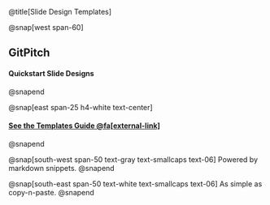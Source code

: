 @title[Slide Design Templates]

@snap[west span-60]
## GitPitch
#### Quickstart Slide Designs
@snapend

@snap[east span-25 h4-white text-center]
#### [See the Templates Guide @fa[external-link]](https://gitpitch.com/docs/the-template)
@snapend

@snap[south-west span-50 text-gray text-smallcaps text-06]
Powered by markdown snippets.
@snapend

@snap[south-east span-50 text-white text-smallcaps text-06]
As simple as copy-n-paste.
@snapend

